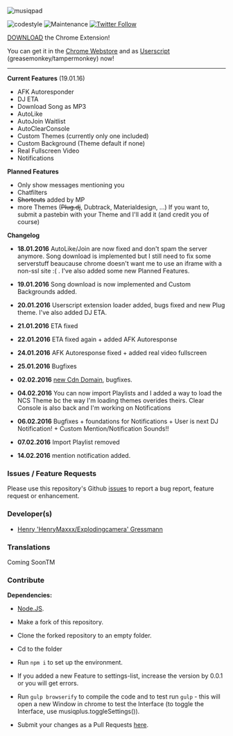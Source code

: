 ![musiqpad](https://i.imgur.com/fkiOUOM.png)

![codestyle](https://img.shields.io/badge/code%20style-airbnb-orange.svg) ![Maintenance](https://img.shields.io/maintenance/yes/2016.svg) [![Twitter Follow](https://img.shields.io/twitter/follow/explodingcamera.svg?style=social)](https://twitter.com/ExplodingCamera)

[DOWNLOAD](https://chrome.google.com/webstore/detail/cdllelmnnfgcnkfmbcnnginopojgkoih) the Chrome Extension!

You can get it in the [Chrome Webstore](https://chrome.google.com/webstore/detail/musiqplus/cdllelmnnfgcnkfmbcnnginopojgkoih) and as [Userscript](http://cdn.explodingcamera.com/mqplus.user.js
) (greasemonkey/tampermonkey) now!
****


**Current Features** (19.01.16)

* AFK Autoresponder
* DJ ETA
* Download Song as MP3
* AutoLike
* AutoJoin Waitlist
* AutoClearConsole
* Custom Themes (currently only one included)
* Custom Background (Theme default if none)
* Real Fullscreen Video
* Notifications

**Planned Features**

* Only show messages mentioning you
* Chatfilters
* ~~Shortcuts~~ added by MP
* more Themes (~~Plug.dj~~, Dubtrack, Materialdesign, ...) If you want to, submit a pastebin with your Theme and I'll add it (and credit you of course)

**Changelog**

* **18.01.2016** AutoLike/Join are now fixed and don't spam the server anymore. Song download is implemented but I still need to fix some serverstuff beaucause chrome doesn't want me to use an iframe with a non-ssl site :( . I've also added some new Planned Features.

* **19.01.2016** Song download is now implemented and Custom Backgrounds added.

* **20.01.2016** Userscript extension loader added, bugs fixed and new Plug theme. I've also added DJ ETA.

* **21.01.2016** ETA fixed

* **22.01.2016** ETA fixed again + added AFK Autoresponse

* **24.01.2016** AFK Autoresponse fixed + added real video fullscreen

* **25.01.2016** Bugfixes

* **02.02.2016** [new Cdn Domain](https://twitter.com/ExplodingCamera/status/694296371877273603), bugfixes.

* **04.02.2016** You can now import Playlists and I added a way to load the NCS Theme bc the way I'm loading themes overides theirs. Clear Console is also back and I'm working on Notifications

* **06.02.2016** Bugfixes + foundations for Notifications + User is next DJ Notification! + Custom Mention/Notification Sounds!!

* **07.02.2016** Import Playlist removed

* **14.02.2016** mention notification added.


### Issues / Feature Requests
Please use this repository's Github [issues](https://github.com/explodingcamera/musiqplus/issues) to report a bug report, feature request or enhancement.

### Developer(s)
* [Henry 'HenryMaxxx/Explodingcamera' Gressmann](https://github.com/henr-y)

### Translations

Coming SoonTM

### Contribute

**Dependencies:**

* [Node.JS](http://nodejs.org/download/).

* Make a fork of this repository.
* Clone the forked repository to an empty folder.
* Cd to the folder
* Run `npm i` to set up the environment.
* If you added a new Feature to settings-list, increase the version by 0.0.1 or you will get errors.
* Run `gulp browserify` to compile the code and to test run `gulp` - this will open a new Window in chrome to test the Interface (to toggle the Interface, use musiqplus.toggleSettings()).
* Submit your changes as a Pull Requests [here](https://github.com/explodingcamera/musiqplus/pulls).
